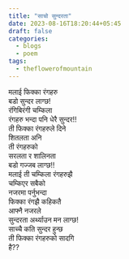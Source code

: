 ```yaml
---
title: "साचो सुन्दरता"
date: 2023-08-16T18:20:44+05:45
draft: false
categories:
  - blogs
  - poem
tags:
  - theflowerofmountain
---
```



मलाई फिक्का रंगहरु  
बडो सुन्दर लाग्छ!  
रंगिबिरंगी चम्किला  
रंगहरु भन्दा <!--more--> पनि धेरै सुन्दर!!  
ती फिक्का रंगहरुले दिने  
शितलता अनि  
ती रंगहरुको  
सरलता र शालिनता  
बडो गज्जब लाग्छ!!  
मलाई ती चम्किला रंगहरुझै  
चम्किएर सबैको  
नजरमा पर्नुभन्दा  
फिक्का रंगझै कहिकतै  
आफ्नै नजरले  
सुन्दरता अर्थ्याउन मन लाग्छ!  
साच्चै कति सुन्दर हुन्छ  
ती फिक्का रंगहरुको सादगि  
है??
